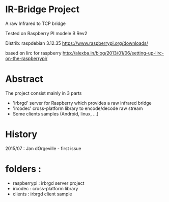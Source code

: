 IR-Bridge Project
================================

A raw Infrared to TCP bridge

Tested on Raspberry PI modele B Rev2

Distrib: raspdebian 3.12.35
https://www.raspberrypi.org/downloads/

based on lirc for raspberry
http://alexba.in/blog/2013/01/06/setting-up-lirc-on-the-raspberrypi/  


Abstract
========

The project consist mainly in 3 parts
* 'irbrgd' server for Raspberry which provides a raw infrared bridge
* 'ircodec' cross-platform library to encode/decode raw stream
* Some clients samples (Android, linux, ...)

History
=======

2015/07 : Jan dOrgeville - first issue

	
folders :
=========
* raspberrypi : irbrgd server project
* ircodec     : cross-platform library 
* clients     : irbrgd client sample
